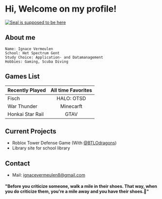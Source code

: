 # Hi, Welcome on my profile!
[![Seal is supposed to be here](https://encrypted-tbn0.gstatic.com/images?q=tbn:ANd9GcQnWcotHoUxCyS1-mgidz3ppWmsPjoj807L6A&s)](https://www.youtube.com/watch?v=dQw4w9WgXcQ&ab_channel=RickAstley)

## About me
```
Name: Ignace Vermeulen
School: Het Spectrum Gent
Study Choice: Application- and Datamanagement
Hobbies: Gaming, Scuba Diving
```

## Games List
| Recently Played  | All time Favorites |
| ------------- |:-------------:|
| Fisch      | HALO: OTSD     |
| War Thunder      |Minecarft  |
| Honkai Star Rail      | GTAV     |

## Current Projects
* Roblox Tower Defense Game (With [@BTLOdragons](https://github.com/BTLOdragons))
* Library site for school library 

## Contact
* Mail: <ignacevermeulen8@gmail.com>

#### "Before you criticize someone, walk a mile in their shoes. That way, when you do criticize them, you're a mile away and you have their shoes.👟"